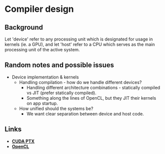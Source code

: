 # Compiler design
## Background
Let 'device' refer to any processing unit which is designated for usage in kernels (ie. a GPU), and let 'host' refer to a CPU which serves as the main processing unit of the active system.

## Random notes and possible issues
-   Device implementation & kernels
    -   Handling compilation - how do we handle different devices?
        -   Handling different architecture combinations - statically compiled vs JIT (prefer statically compiled).
        -   Something along the lines of OpenCL, but they JIT their kernels on app startup.
    -   How unified should the systems be?
        -   We want clear separation between device and host code.
 
## Links 
-   [**CUDA PTX**](https://docs.nvidia.com/cuda/parallel-thread-execution/index.html)
-   [**OpenCL**](https://www.khronos.org/opencl/)
